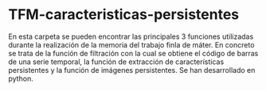 # TFM-caracteristicas-persistentes
En esta carpeta se pueden encontrar las principales 3 funciones utilizadas durante la realización de la memoria del trabajo finla de máter. En concreto se trata de la función de filtración con la cual se obtiene el código de barras de una serie temporal, la función de extracción de características persistentes y la función de imágenes persistentes. Se han desarrollado en python.

